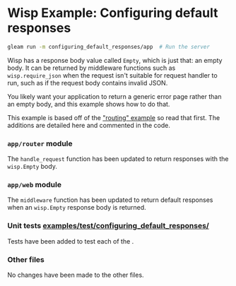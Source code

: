 # Wisp Example: Configuring default responses

```sh
gleam run -m configuring_default_responses/app  # Run the server
```

Wisp has a response body value called `Empty`, which is just that: an empty
body. It can be returned by middleware functions such as `wisp.require_json`
when the request isn't suitable for request handler to run, such as if the
request body contains invalid JSON.

You likely want your application to return a generic error page rather than an empty body, and this example shows how to do that.

This example is based off of the ["routing" example][routing] so read that first.
The additions are detailed here and commented in the code.

[routing]: [examples/src/hello_world](./../routing/)

### `app/router` module

The `handle_request` function has been updated to return responses with the
`wisp.Empty` body.

### `app/web` module

The `middleware` function has been updated to return default responses when an
`wisp.Empty` response body is returned.

### Unit tests [examples/test/configuring_default_responses/](../../test/configuring_default_responses/)

Tests have been added to test each of the .

### Other files

No changes have been made to the other files.
